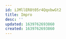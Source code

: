 ```yaml
---
id: iJMllER8t05r4QqxbwGt2
title: Impro
desc: ''
updated: 1639762693860
created: 1639762693860
---
```


